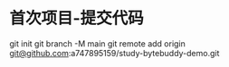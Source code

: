 
# 首次项目-提交代码
git init
git branch -M main
git remote add origin git@github.com:a747895159/study-bytebuddy-demo.git
